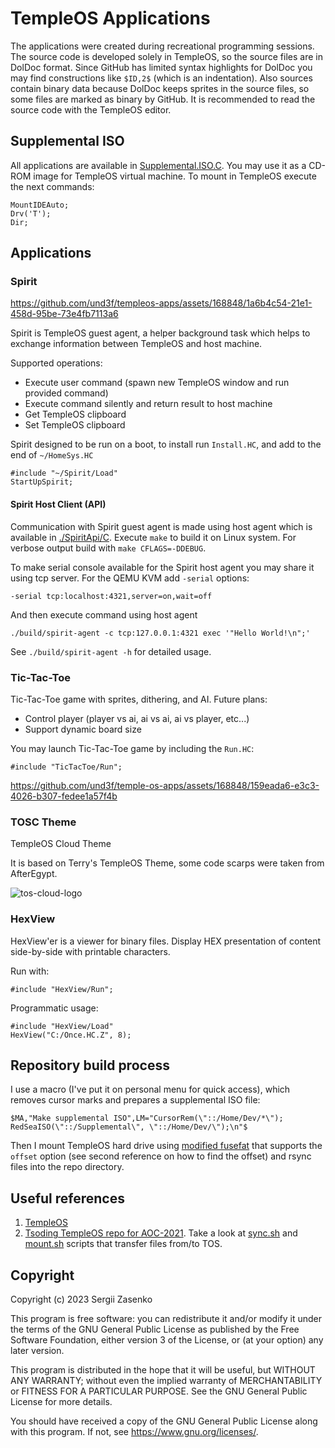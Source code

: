 # TempleOS Applications

The applications were created during recreational programming sessions. The
source code is developed solely in TempleOS, so the source files are in DolDoc
format. Since GitHub has limited syntax highlights for DolDoc you may find
constructions like `$ID,2$` (which is an indentation). Also sources contain
binary data because DolDoc keeps sprites in the source files, so some files are
marked as binary by GitHub. It is recommended to read the source code with the
TempleOS editor.

## Supplemental ISO

All applications are available in [Supplemental.ISO.C](Supplemental.ISO.C).
You may use it as a CD-ROM image for TempleOS virtual machine. To mount in
TempleOS execute the next commands:

```
MountIDEAuto;
Drv('T');
Dir;
```

## Applications

### Spirit

https://github.com/und3f/templeos-apps/assets/168848/1a6b4c54-21e1-458d-95be-73e4fb7113a6

Spirit is TempleOS guest agent, a helper background task which helps to exchange
information between TempleOS and host machine.

Supported operations:
* Execute user command (spawn new TempleOS window and run provided command)
* Execute command silently and return result to host machine
* Get TempleOS clipboard
* Set TempleOS clipboard

Spirit designed to be run on a boot, to install run `Install.HC`, and add to
the end of `~/HomeSys.HC`
```
#include "~/Spirit/Load"
StartUpSpirit;
```

#### Spirit Host Client (API)

Communication with Spirit guest agent is made using host agent which is
available in [./SpiritApi/C](./SpiritApi/C).
Execute `make` to build it on Linux system.
For verbose output build with `make CFLAGS=-DDEBUG`.

To make serial console available for the Spirit host agent you may share it
using tcp server. For the QEMU KVM add `-serial` options:
```
-serial tcp:localhost:4321,server=on,wait=off
```

And then execute command using host agent
```
./build/spirit-agent -c tcp:127.0.0.1:4321 exec '"Hello World!\n";'
```

See `./build/spirit-agent -h` for detailed usage.

### Tic-Tac-Toe

Tic-Tac-Toe game with sprites, dithering, and AI. Future plans:
- Control player (player vs ai, ai vs ai, ai vs player, etc...)
- Support dynamic board size

You may launch Tic-Tac-Toe game by including the `Run.HC`:
```
#include "TicTacToe/Run";
```

https://github.com/und3f/temple-os-apps/assets/168848/159eada6-e3c3-4026-b307-fedee1a57f4b

### TOSC Theme
TempleOS Cloud Theme

It is based on Terry's TempleOS Theme, some code scarps were taken from
AfterEgypt.

![tos-cloud-logo](https://github.com/und3f/temple-os-apps/assets/168848/82a38974-fdb6-4a7c-b799-5ffc4632b6e2)

### HexView

HexView'er is a viewer for binary files. Display HEX presentation of content
side-by-side with printable characters.

Run with:
```
#include "HexView/Run";
```

Programmatic usage:
```
#include "HexView/Load"
HexView("C:/Once.HC.Z", 8);
```

## Repository build process

I use a macro (I've put it on personal menu for quick access), which removes
cursor marks and prepares a supplemental ISO file:
```
$MA,"Make supplemental ISO",LM="CursorRem(\"::/Home/Dev/*\"); RedSeaISO(\"::/Supplemental\", \"::/Home/Dev/\");\n"$
```

Then I mount TempleOS hard drive using [modified
fusefat](https://github.com/alanswx/fusefat/) that supports the `offset` option
(see second reference on how to find the offset) and rsync files into the repo
directory.

## Useful references
1. [TempleOS](https://templeos.org/)
1. [Tsoding TempleOS repo for
   AOC-2021](https://gitlab.com/tsoding/aoc-2021/-/tree/master). Take a look at
   [sync.sh](https://gitlab.com/tsoding/aoc-2021/-/blob/master/sync.sh) and
   [mount.sh](https://gitlab.com/tsoding/aoc-2021/-/blob/master/mount.sh)
   scripts that transfer files from/to TOS.

## Copyright 

Copyright (c) 2023 Sergii Zasenko

This program is free software: you can redistribute it and/or modify
it under the terms of the GNU General Public License as published by
the Free Software Foundation, either version 3 of the License, or
(at your option) any later version.

This program is distributed in the hope that it will be useful,
but WITHOUT ANY WARRANTY; without even the implied warranty of
MERCHANTABILITY or FITNESS FOR A PARTICULAR PURPOSE.  See the
GNU General Public License for more details.

You should have received a copy of the GNU General Public License
along with this program.  If not, see <https://www.gnu.org/licenses/>.
